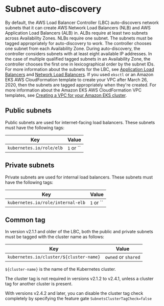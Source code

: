 # Subnet auto-discovery
By default, the AWS Load Balancer Controller (LBC) auto-discovers network subnets that it can create AWS Network Load Balancers (NLB) and AWS Application Load Balancers (ALB) in. ALBs require at least two subnets across Availability Zones. NLBs require one subnet.
The subnets must be tagged appropriately for auto-discovery to work. The controller chooses one subnet from each Availability Zone. During auto-discovery, the controller
considers subnets with at least eight available IP addresses. In the case of multiple qualified tagged subnets in an Availability Zone, the controller chooses the first one in lexicographical 
order by the subnet IDs.
For more information about the subnets for the LBC, see [Application Load Balancers](https://docs.aws.amazon.com/elasticloadbalancing/latest/application/application-load-balancers.html) 
and [Network Load Balancers](https://docs.aws.amazon.com/elasticloadbalancing/latest/network/network-load-balancers.html).
If you used `eksctl` or an Amazon EKS AWS CloudFormation template to create your VPC after March 26, 2020, then the subnets are tagged appropriately when they're created. For 
more information about the Amazon EKS AWS CloudFormation VPC templates, see [Creating a VPC for your Amazon EKS cluster](https://docs.aws.amazon.com/eks/latest/userguide/create-public-private-vpc.html).

## Public subnets
Public subnets are used for internet-facing load balancers. These subnets must have the following tags:

| Key                                     | Value                 |
| --------------------------------------- | --------------------- |
| `kubernetes.io/role/elb`                | `1`  or ``            |

## Private subnets
Private subnets are used for internal load balancers. These subnets must have the following tags:

| Key                                     | Value                 |
| --------------------------------------- | --------------------- |
|  `kubernetes.io/role/internal-elb`      |  `1`  or ``           |


## Common tag
In version v2.1.1 and older of the LBC, both the public and private subnets must be tagged with the cluster name as follows:

| Key                                     | Value                 |
| --------------------------------------- | --------------------- |
| `kubernetes.io/cluster/${cluster-name}` | `owned` or `shared`   |

 `${cluster-name}` is the name of the Kubernetes cluster.
 
The cluster tag is not required in versions v2.1.2 to v2.4.1, unless a cluster tag for another cluster is present.

With versions v2.4.2 and later, you can disable the cluster tag check completely by specifying the feature gate `SubnetsClusterTagCheck=false`
